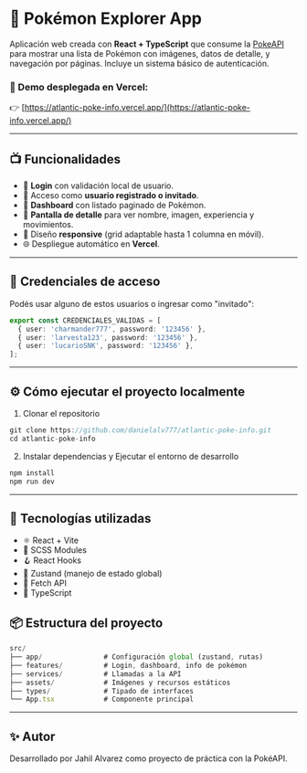 # 🧩 Pokémon Explorer App

Aplicación web creada con **React + TypeScript** que consume la [PokeAPI](https://pokeapi.co/) para mostrar una lista de Pokémon con imágenes, datos de detalle, y navegación por páginas. Incluye un sistema básico de autenticación.

### 🔗 Demo desplegada en Vercel:
👉 [https://atlantic-poke-info.vercel.app/](https://atlantic-poke-info.vercel.app/)

---

## 📺 Funcionalidades

- 🔐 **Login** con validación local de usuario.
- 👤 Acceso como **usuario registrado o invitado**.
- 📄 **Dashboard** con listado paginado de Pokémon.
- 📃 **Pantalla de detalle** para ver nombre, imagen, experiencia y movimientos.
- 📱 Diseño **responsive** (grid adaptable hasta 1 columna en móvil).
- 🌐 Despliegue automático en **Vercel**.

---

## 🔑 Credenciales de acceso

Podés usar alguno de estos usuarios o ingresar como "invitado":

```ts
export const CREDENCIALES_VALIDAS = [
  { user: 'charmander777', password: '123456' },
  { user: 'larvesta123', password: '123456' },
  { user: 'lucarioSNK', password: '123456' },
];

```

---

## ⚙️ Cómo ejecutar el proyecto localmente

1. Clonar el repositorio

```ts
git clone https://github.com/danielalv777/atlantic-poke-info.git
cd atlantic-poke-info

```
2. Instalar dependencias y Ejecutar el entorno de desarrollo

```ts
npm install
npm run dev
```

---

## 🧪 Tecnologías utilizadas

  - ⚛️ React + Vite
  - 💅 SCSS Modules
  - 🪝 React Hooks
  - 🧠 Zustand (manejo de estado global)
  - 📡 Fetch API
  - 🧪 TypeScript

## 📦 Estructura del proyecto

```ts
src/
├── app/               # Configuración global (zustand, rutas)
├── features/          # Login, dashboard, info de pokémon
├── services/          # Llamadas a la API
├── assets/            # Imágenes y recursos estáticos
├── types/             # Tipado de interfaces
└── App.tsx            # Componente principal
```
---

## ✨ Autor

Desarrollado por Jahil Alvarez como proyecto de práctica con la PokéAPI.